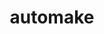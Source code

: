 ---
title: "automake"
layout: cache
categories: [package, develop]
meta: {"versions": ["1.16.5"], "compilers": ["gcc@=10.2.1", "oneapi@=2024.0.0"], "oss": ["centos7", "ubuntu22.04"], "platforms": ["linux"], "targets": ["x86_64_v3"], "stacks": ["developer-tools-manylinux2014", "e4s-oneapi", "root"], "num_specs": 2, "num_specs_by_stack": {"root": 2, "developer-tools-manylinux2014": 1, "e4s-oneapi": 1}}
spec_details: [{"hash": "yj6lkgpg4buhnmynmuoil666exvnv5sv", "compiler": "gcc@=10.2.1", "versions": ["1.16.5"], "os": "centos7", "platform": "linux", "target": "x86_64_v3", "variants": ["build_system=autotools"], "stacks": ["root", "developer-tools-manylinux2014"], "size": "-", "tarball": "https://binaries.spack.io/develop/build_cache/linux-centos7-x86_64_v3/gcc-10.2.1/automake-1.16.5/linux-centos7-x86_64_v3-gcc-10.2.1-automake-1.16.5-yj6lkgpg4buhnmynmuoil666exvnv5sv.spack"}, {"hash": "jmcm4gaccxbcvsasllx57f5j2nkpbglj", "compiler": "oneapi@=2024.0.0", "versions": ["1.16.5"], "os": "ubuntu22.04", "platform": "linux", "target": "x86_64_v3", "variants": ["build_system=autotools"], "stacks": ["root", "e4s-oneapi"], "size": "-", "tarball": "https://binaries.spack.io/develop/build_cache/linux-ubuntu22.04-x86_64_v3/oneapi-2024.0.0/automake-1.16.5/linux-ubuntu22.04-x86_64_v3-oneapi-2024.0.0-automake-1.16.5-jmcm4gaccxbcvsasllx57f5j2nkpbglj.spack"}]
---
